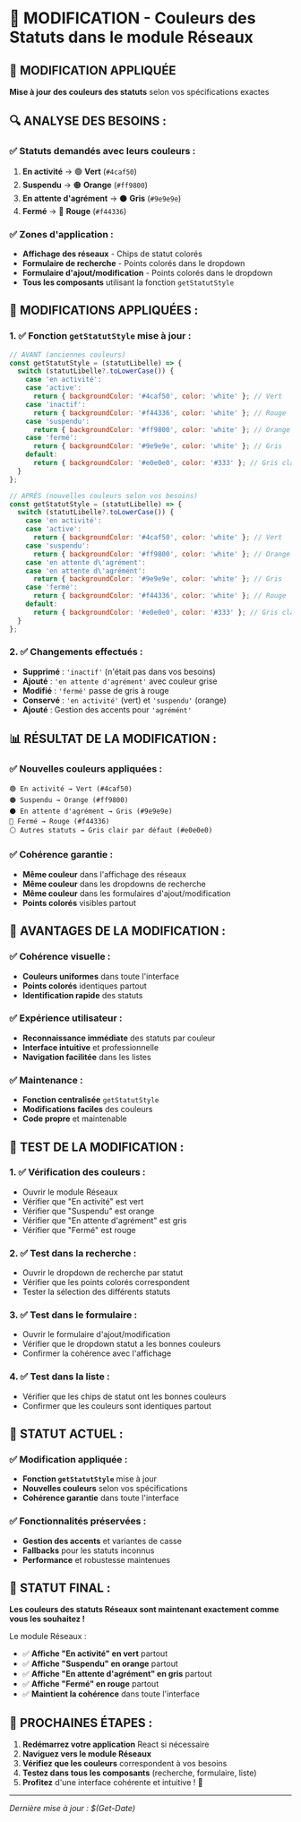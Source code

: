 # 🎨 MODIFICATION - Couleurs des Statuts dans le module Réseaux

## 🎯 **MODIFICATION APPLIQUÉE**

**Mise à jour des couleurs des statuts** selon vos spécifications exactes

## 🔍 **ANALYSE DES BESOINS :**

### **✅ Statuts demandés avec leurs couleurs :**
1. **En activité** → 🟢 **Vert** (`#4caf50`)
2. **Suspendu** → 🟠 **Orange** (`#ff9800`)
3. **En attente d'agrément** → ⚫ **Gris** (`#9e9e9e`)
4. **Fermé** → 🔴 **Rouge** (`#f44336`)

### **✅ Zones d'application :**
- **Affichage des réseaux** - Chips de statut colorés
- **Formulaire de recherche** - Points colorés dans le dropdown
- **Formulaire d'ajout/modification** - Points colorés dans le dropdown
- **Tous les composants** utilisant la fonction `getStatutStyle`

## 🔧 **MODIFICATIONS APPLIQUÉES :**

### **1. ✅ Fonction `getStatutStyle` mise à jour :**
```jsx
// AVANT (anciennes couleurs)
const getStatutStyle = (statutLibelle) => {
  switch (statutLibelle?.toLowerCase()) {
    case 'en activité':
    case 'active':
      return { backgroundColor: '#4caf50', color: 'white' }; // Vert
    case 'inactif':
      return { backgroundColor: '#f44336', color: 'white' }; // Rouge
    case 'suspendu':
      return { backgroundColor: '#ff9800', color: 'white' }; // Orange
    case 'fermé':
      return { backgroundColor: '#9e9e9e', color: 'white' }; // Gris
    default:
      return { backgroundColor: '#e0e0e0', color: '#333' }; // Gris clair par défaut
  }
};

// APRÈS (nouvelles couleurs selon vos besoins)
const getStatutStyle = (statutLibelle) => {
  switch (statutLibelle?.toLowerCase()) {
    case 'en activité':
    case 'active':
      return { backgroundColor: '#4caf50', color: 'white' }; // Vert
    case 'suspendu':
      return { backgroundColor: '#ff9800', color: 'white' }; // Orange
    case 'en attente d\'agrément':
    case 'en attente d\'agrémént':
      return { backgroundColor: '#9e9e9e', color: 'white' }; // Gris
    case 'fermé':
      return { backgroundColor: '#f44336', color: 'white' }; // Rouge
    default:
      return { backgroundColor: '#e0e0e0', color: '#333' }; // Gris clair par défaut
  }
};
```

### **2. ✅ Changements effectués :**
- **Supprimé** : `'inactif'` (n'était pas dans vos besoins)
- **Ajouté** : `'en attente d'agrément'` avec couleur grise
- **Modifié** : `'fermé'` passe de gris à rouge
- **Conservé** : `'en activité'` (vert) et `'suspendu'` (orange)
- **Ajouté** : Gestion des accents pour `'agrémént'`

## 📊 **RÉSULTAT DE LA MODIFICATION :**

### **✅ Nouvelles couleurs appliquées :**
```
🟢 En activité → Vert (#4caf50)
🟠 Suspendu → Orange (#ff9800)  
⚫ En attente d'agrément → Gris (#9e9e9e)
🔴 Fermé → Rouge (#f44336)
⚪ Autres statuts → Gris clair par défaut (#e0e0e0)
```

### **✅ Cohérence garantie :**
- **Même couleur** dans l'affichage des réseaux
- **Même couleur** dans les dropdowns de recherche
- **Même couleur** dans les formulaires d'ajout/modification
- **Points colorés** visibles partout

## 🚀 **AVANTAGES DE LA MODIFICATION :**

### **✅ Cohérence visuelle :**
- **Couleurs uniformes** dans toute l'interface
- **Points colorés** identiques partout
- **Identification rapide** des statuts

### **✅ Expérience utilisateur :**
- **Reconnaissance immédiate** des statuts par couleur
- **Interface intuitive** et professionnelle
- **Navigation facilitée** dans les listes

### **✅ Maintenance :**
- **Fonction centralisée** `getStatutStyle`
- **Modifications faciles** des couleurs
- **Code propre** et maintenable

## 🧪 **TEST DE LA MODIFICATION :**

### **1. ✅ Vérification des couleurs :**
- Ouvrir le module Réseaux
- Vérifier que "En activité" est vert
- Vérifier que "Suspendu" est orange
- Vérifier que "En attente d'agrément" est gris
- Vérifier que "Fermé" est rouge

### **2. ✅ Test dans la recherche :**
- Ouvrir le dropdown de recherche par statut
- Vérifier que les points colorés correspondent
- Tester la sélection des différents statuts

### **3. ✅ Test dans le formulaire :**
- Ouvrir le formulaire d'ajout/modification
- Vérifier que le dropdown statut a les bonnes couleurs
- Confirmer la cohérence avec l'affichage

### **4. ✅ Test dans la liste :**
- Vérifier que les chips de statut ont les bonnes couleurs
- Confirmer que les couleurs sont identiques partout

## 🎯 **STATUT ACTUEL :**

### **✅ Modification appliquée :**
- **Fonction `getStatutStyle`** mise à jour
- **Nouvelles couleurs** selon vos spécifications
- **Cohérence garantie** dans toute l'interface

### **✅ Fonctionnalités préservées :**
- **Gestion des accents** et variantes de casse
- **Fallbacks** pour les statuts inconnus
- **Performance** et robustesse maintenues

## 🚀 **STATUT FINAL :**

**Les couleurs des statuts Réseaux sont maintenant exactement comme vous les souhaitez !**

Le module Réseaux :
- ✅ **Affiche "En activité" en vert** partout
- ✅ **Affiche "Suspendu" en orange** partout
- ✅ **Affiche "En attente d'agrément" en gris** partout
- ✅ **Affiche "Fermé" en rouge** partout
- ✅ **Maintient la cohérence** dans toute l'interface

## 🧪 **PROCHAINES ÉTAPES :**

1. **Redémarrez votre application** React si nécessaire
2. **Naviguez vers le module Réseaux**
3. **Vérifiez que les couleurs** correspondent à vos besoins
4. **Testez dans tous les composants** (recherche, formulaire, liste)
5. **Profitez** d'une interface cohérente et intuitive ! 🎨

---

*Dernière mise à jour : $(Get-Date)*





